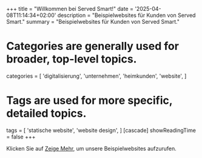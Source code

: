 +++
title = "Willkommen bei Served Smart!"
date = '2025-04-08T11:14:34+02:00'
description = "Beispielwebsites für Kunden von Served Smart."
summary = "Beispielwebsites für Kunden von Served Smart."
# Categories are generally used for broader, top-level topics.
categories = [
 'digitalisierung',
 'unternehmen',
 'heimkunden',
 'website',
]
# Tags are used for more specific, detailed topics.
tags = [
 'statische website',
 'website design',
]
[cascade]
showReadingTime = false
+++

Klicken Sie auf [Zeige Mehr](http://localhost:1313/examples/), um unsere Beispielwebsites aufzurufen.
